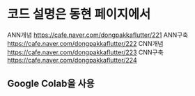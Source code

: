 # 코드 설명은 동현 페이지에서
ANN개념 https://cafe.naver.com/dongpakkaflutter/221
ANN구축 https://cafe.naver.com/dongpakkaflutter/222
CNN개념 https://cafe.naver.com/dongpakkaflutter/223
CNN구축 https://cafe.naver.com/dongpakkaflutter/224

## Google Colab을 사용
